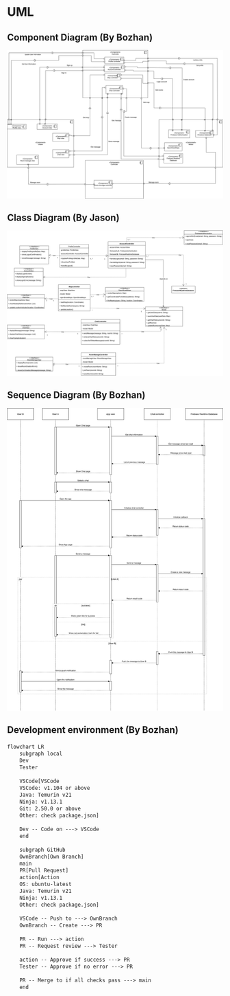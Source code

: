 # UML

## Component Diagram (By Bozhan)

![UML Component Diagram](UML%20Component%20Diagram.svg)

## Class Diagram (By Jason)

![UML Class Diagram](UML%20Class%20Diagram.svg)

## Sequence Diagram (By Bozhan)

![UML Sequence Diagram](UML%20Sequence%20Diagram.svg)

## Development environment (By Bozhan)

```mermaid
flowchart LR
    subgraph local
    Dev
    Tester

    VSCode[VSCode
    VSCode: v1.104 or above
    Java: Temurin v21
    Ninja: v1.13.1
    Git: 2.50.0 or above
    Other: check package.json]

    Dev -- Code on ---> VSCode
    end

    subgraph GitHub
    OwnBranch[Own Branch]
    main
    PR[Pull Request]
    action[Action
    OS: ubuntu-latest
    Java: Temurin v21
    Ninja: v1.13.1
    Other: check package.json]

    VSCode -- Push to ---> OwnBranch
    OwnBranch -- Create ---> PR

    PR -- Run ---> action
    PR -- Request review ---> Tester

    action -- Approve if success ---> PR
    Tester -- Approve if no error ---> PR

    PR -- Merge to if all checks pass ---> main
    end
```
